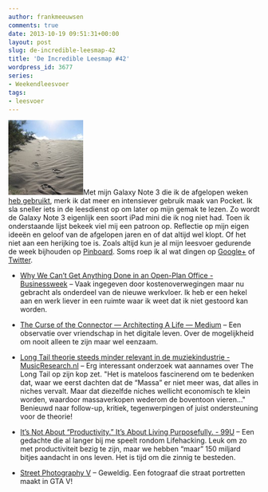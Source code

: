 ```yaml
---
author: frankmeeuwsen
comments: true
date: 2013-10-19 09:51:31+00:00
layout: post
slug: de-incredible-leesmap-42
title: 'De Incredible Leesmap #42'
wordpress_id: 3677
series:
- Weekendleesvoer
tags:
- leesvoer
---
```


![113055330_c4b616bcda_m](../images/uploadimages/113055330_c4b616bcda_m-150x150.jpg)Met mijn Galaxy Note 3 die ik de afgelopen weken [heb gebruikt](http://incredibleadventure.nl/2013/10/samsung-galaxy-note-3-de-twijfel-om-over-te-stappen-mijnnote3), merk ik dat meer en intensiever gebruik maak van Pocket. Ik sla sneller iets in de leesdienst op om later op mijn gemak te lezen. Zo wordt de Galaxy Note 3 eigenlijk een soort iPad mini die ik nog niet had. Toen ik onderstaande lijst bekeek viel mij een patroon op. Reflectie op mijn eigen ideeën en geloof van de afgelopen jaren en of dat altijd wel klopt. Of het niet aan een herijking toe is. Zoals altijd kun je al mijn leesvoer gedurende de week bijhouden op [Pinboard](https://pinboard.in/u:frankmeeuwsen/t:leesvoer/). Soms roep ik al wat dingen op [Google+](https://plus.google.com/u/0/112001504253280619714) of [Twitter](http://www.twitter.com/frankmeeuwsen).



	
  * [Why We Can’t Get Anything Done in an Open-Plan Office - Businessweek](http://www.businessweek.com/articles/2013-10-10/why-we-cant-get-anything-done-in-an-open-plan-office) – Vaak ingegeven door kostenoverwegingen maar nu gebracht als onderdeel van de nieuwe werkvloer. Ik heb er een hekel aan en werk liever in een ruimte waar ik weet dat ik niet gestoord kan worden.

	
  * [The Curse of the Connector — Architecting A Life — Medium](https://medium.com/architecting-a-life/7a9ff9e43858) – Een observatie over vriendschap in het digitale leven. Over de mogelijkheid om nooit alleen te zijn maar wel eenzaam.

	
  * [Long Tail theorie steeds minder relevant in de muziekindustrie - MusicResearch.nl](http://www.musicresearch.nl/long-tail-theorie-steeds-minder-relevant-de-muziekindustrie/) – Erg interessant onderzoek wat aannames over The Long Tail op zijn kop zet. "Het is mateloos fascinerend om te bedenken dat, waar we eerst dachten dat de “Massa” er niet meer was, dat alles in niches vervalt. Maar dat diezelfde niches wellicht economisch te klein worden, waardoor massaverkopen wederom de boventoon vieren…" Benieuwd naar follow-up, kritiek, tegenwerpingen of juist ondersteuning voor de theorie!

	
  * [It’s Not About “Productivity.” It’s About Living Purposefully. - 99U](http://99u.com/articles/17643/its-not-about-productivity-its-about-living-purposefully) – Een gedachte die al langer bij me speelt rondom Lifehacking. Leuk om zo met productiviteit bezig te zijn, maar we hebben “maar” 150 miljard bitjes aandacht in ons leven. Het is tijd om die zinnig te besteden.

	
  * [Street Photography V](http://streetphotov.tumblr.com) – Geweldig. Een fotograaf die straat portretten maakt in GTA V!


